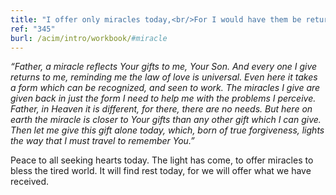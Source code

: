 ```yaml
---
title: "I offer only miracles today,<br/>For I would have them be returned to me."
ref: "345"
burl: /acim/intro/workbook/#miracle
---
```


*“Father, a miracle reflects Your gifts to me, Your Son. And every one I
give returns to me, reminding me the law of love is universal. Even here
it takes a form which can be recognized, and seen to work. The miracles I
give are given back in just the form I need to help me with the problems
I perceive. Father, in Heaven it is different, for there, there are no
needs. But here on earth the miracle is closer to Your gifts than any
other gift which I can give. Then let me give this gift alone today,
which, born of true forgiveness, lights the way that I must travel to
remember You.”*

Peace to all seeking hearts today. The light has come, to offer miracles
to bless the tired world. It will find rest today, for we will offer
what we have received.

